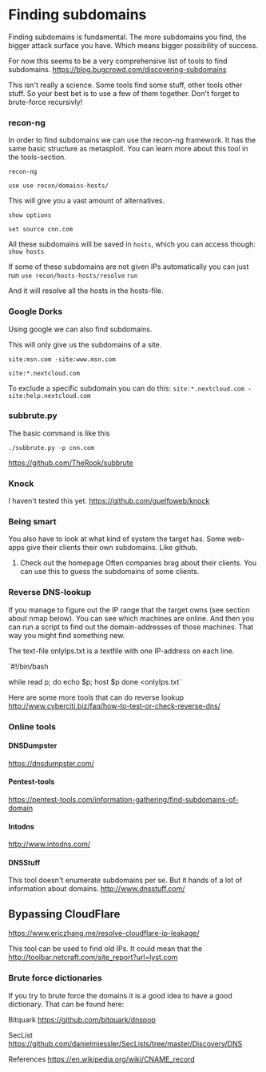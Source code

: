 # Finding subdomains


Finding subdomains is fundamental. The more subdomains you find, the bigger attack surface you have. Which means bigger possibility of success.

For now this seems to be a very comprehensive list of tools to find subdomains.
https://blog.bugcrowd.com/discovering-subdomains

This isn't really a science. Some tools find some stuff, other tools other stuff. So your best bet is to use a few of them together. Don't forget to brute-force recursivly!


### recon-ng
In order to find subdomains we can use the recon-ng framework. It has the same basic structure as metasploit. You can learn more about this tool in the tools-section.

`recon-ng`

`use use recon/domains-hosts/`

This will give you a vast amount of alternatives.

`show options`

`set source cnn.com`


All these subdomains will be saved in `hosts`, which you can access though: `show hosts`

If some of these subdomains are not given IPs automatically you can just run
`use recon/hosts-hosts/resolve`
`run`

And it will resolve all the hosts in the hosts-file. 


### Google Dorks
Using google we can also find subdomains.

This will only give us the subdomains of a site.

`site:msn.com -site:www.msn.com`

`site:*.nextcloud.com`

To exclude a specific subdomain you can do this:
`site:*.nextcloud.com -site:help.nextcloud.com`

### subbrute.py

The basic command is like this

`./subbrute.py -p cnn.com`

https://github.com/TheRook/subbrute

### Knock
I haven't tested this yet.
https://github.com/guelfoweb/knock



### Being smart

You also have to look at what kind of system the target has. Some web-apps give their clients their own subdomains. Like github.

1. Check out the homepage
Often companies brag about their clients. You can use this to guess the subdomains of some clients.


### Reverse DNS-lookup

If you manage to figure out the IP range that the target owns (see section about nmap below). You can see which machines are online. And then you can run a script to find out the domain-addresses of those machines. That way you might find something new.

The text-file onlyIps.txt is a textfile with one IP-address on each line.

`#!/bin/bash

while read p; do
  echo $p;
  host  $p
done <onlyIps.txt`

Here are some more tools that can do reverse lookup
http://www.cyberciti.biz/faq/how-to-test-or-check-reverse-dns/


### Online tools

#### DNSDumpster
https://dnsdumpster.com/

#### Pentest-tools
https://pentest-tools.com/information-gathering/find-subdomains-of-domain

#### Intodns
http://www.intodns.com/

#### DNSStuff
This tool doesn't enumerate subdomains per se. But it hands of a lot of information about domains.
http://www.dnsstuff.com/


## Bypassing CloudFlare

https://www.ericzhang.me/resolve-cloudflare-ip-leakage/


This tool can be used to find old IPs. It could mean that the 
http://toolbar.netcraft.com/site_report?url=lyst.com



### Brute force dictionaries

If you try to brute force the domains it is a good idea to have a good dictionary. That can be found here:

Bitquark
https://github.com/bitquark/dnspop

SecList
https://github.com/danielmiessler/SecLists/tree/master/Discovery/DNS


References
https://en.wikipedia.org/wiki/CNAME_record



